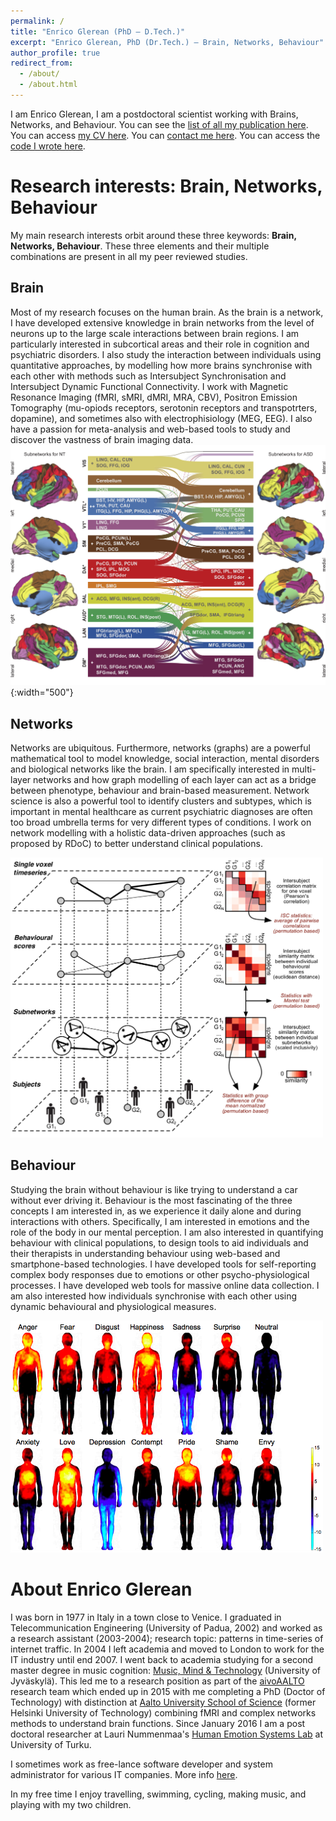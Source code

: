 ```yaml
---
permalink: /
title: "Enrico Glerean (PhD – D.Tech.)"
excerpt: "Enrico Glerean, PhD (Dr.Tech.) – Brain, Networks, Behaviour"
author_profile: true
redirect_from: 
  - /about/
  - /about.html
---
```


I am Enrico Glerean, I am a postdoctoral scientist working with Brains, Networks, and Behaviour. You can see the <a href="/publications/">list of all my publication here</a>. You can access <a href="https://eglerean.github.io/files/Enrico_Glerean_CV.pdf">my CV here</a>. You can <a href="mailto:enrico.glerean@utu.fi">contact me here</a>. You can access the <a href="/code/">code I wrote here</a>.

Research interests: Brain, Networks, Behaviour
======
My main research interests orbit around these three keywords: <b>Brain, Networks, Behaviour</b>. These three elements and their multiple combinations are present in all my peer reviewed studies.

Brain
------
Most of my research focuses on the human brain. As the brain is a network, I have developed extensive knowledge in brain networks from the level of neurons up to the large scale interactions between brain regions. I am particularly interested in subcortical areas and their role in cognition and psychiatric disorders. I also study the interaction between individuals using quantitative approaches, by modelling how more brains synchronise with each other with methods such as Intersubject Synchronisation and Intersubject Dynamic Functional Connectivity. I work with Magnetic Resonance Imaging (fMRI, sMRI, dMRI, MRA, CBV), Positron Emission Tomography (mu-opiods receptors, serotonin receptors and transpotrters, dopamine), and sometimes also with electrophisiology (MEG, EEG). I also have a passion for meta-analysis and web-based tools to study and discover the vastness of brain imaging data.
![Autism Spectrum Disorder - Brain Network Reorganization](/images/Glerean2015_ASN_Figure2.png){:width="500"}


Networks
------
Networks are ubiquitous. Furthermore, networks (graphs) are a powerful mathematical tool to model knowledge, social interaction, mental disorders and biological networks like the brain. I am specifically interested in multi-layer networks and how graph modelling of each layer can act as a bridge between phenotype, behaviour and brain-based measurement. Network science is also a powerful tool to identify clusters and subtypes, which is important in mental healthcare as current psychiatric diagnoses are often too broad umbrella terms for very different types of conditions. I work on network modelling with a holistic data-driven approaches (such as proposed by RDoC) to better understand clinical populations.

<img src='/images/Glerean2015_Diss_ISA.png' width=500>


Behaviour
------
Studying the brain without behaviour is like trying to understand a car without ever driving it. Behaviour is the most fascinating of the three concepts I am interested in, as we experience it daily alone and during interactions with others. Specifically, I am interested in emotions and the role of the body in our mental perception. I am also interested in quantifying behaviour with clinical populations, to design tools to aid individuals and their therapists in understanding behaviour using web-based and smartphone-based technologies. I have developed tools for self-reporting complex body responses due to emotions or other psycho-physiological processes. I have developed web tools for massive online data collection. I am also interested how individuals synchronise with each other using dynamic behavioural and physiological measures. 

<img src='/images/Glerean2014_Body.png' width=500>




About Enrico Glerean
======

I was born in 1977 in Italy in a town close to Venice. I graduated in Telecommunication Engineering (University of Padua, 2002) and worked as a research assistant (2003-2004); research topic: patterns in time-series of internet traffic. In 2004 I left academia and moved to London to work for the IT industry until end 2007. I went back to academia studying for a second master degree in music cognition: <a href="https://www.jyu.fi/hum/laitokset/musiikki/en/studies/mmt/MMT-programme">Music, Mind &amp; Technology</a> (University of Jyv&auml;skyl&auml;). This led me to a research position as part of the <a href="http://neuro.hut.fi/aivoaalto/">aivoAALTO</a> research team which ended up in 2015 with me completing a PhD (Doctor of Technology) with distinction at <a href="http://sci.aalto.fi/en/">Aalto University School of Science</a> (former Helsinki University of Technology) combining fMRI and complex networks methods to understand brain functions. 
Since January 2016 I am a post doctoral researcher at Lauri Nummenmaa's <a href="http://emotion.utu.fi/">Human Emotion Systems Lab</a> at University of Turku.

I sometimes work as free-lance software developer and system administrator for various IT companies. More info <a href="http://fi.linkedin.com/in/enricoglerean">here</a>.

In my free time I enjoy travelling, swimming, cycling, making music, and playing with my two children.



